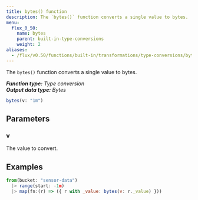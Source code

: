 ```yaml
---
title: bytes() function
description: The `bytes()` function converts a single value to bytes.
menu:
  flux_0_50:
    name: bytes
    parent: built-in-type-conversions
    weight: 2
aliases:
  - /flux/v0.50/functions/built-in/transformations/type-conversions/bytes/
---
```


The `bytes()` function converts a single value to bytes.

_**Function type:** Type conversion_  
_**Output data type:** Bytes_

```js
bytes(v: "1m")
```

## Parameters

### v
The value to convert.

## Examples
```js
from(bucket: "sensor-data")
  |> range(start: -1m)
  |> map(fn:(r) => ({ r with _value: bytes(v: r._value) }))
```
